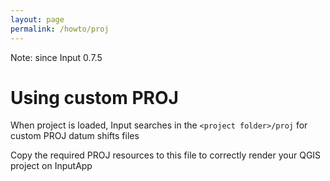 ```yaml
---
layout: page
permalink: /howto/proj
---
```

<!--- IMPORTANT: This permlink is referenced from InputApp -->

Note: since Input 0.7.5

# Using custom PROJ

When project is loaded, Input searches in the `<project folder>/proj` 
for custom PROJ datum shifts files

Copy the required PROJ resources to this file to correctly render 
your QGIS project on InputApp

